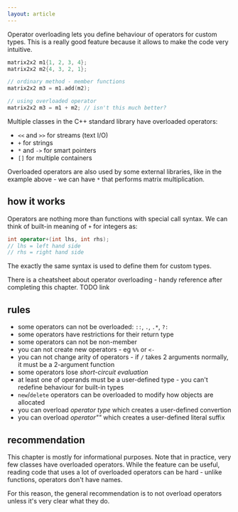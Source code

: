 ```yaml
---
layout: article
---
```


Operator overloading lets you define behaviour of operators for custom types. This is a really good feature because it allows to make the code very intuitive.

```c++
matrix2x2 m1{1, 2, 3, 4};
matrix2x2 m2{4, 3, 2, 1};

// ordinary method - member functions
matrix2x2 m3 = m1.add(m2);

// using overloaded operator
matrix2x2 m3 = m1 + m2; // isn't this much better?
```

Multiple classes in the C++ standard library have overloaded operators:

- `<<` and `>>` for streams (text I/O)
- `+` for strings
- `*` and `->` for smart pointers
- `[]` for multiple containers

Overloaded operators are also used by some external libraries, like in the example above - we can have `*` that performs matrix multiplication.

## how it works

Operators are nothing more than functions with special call syntax. We can think of built-in meaning of `+` for integers as:

```c++
int operator+(int lhs, int rhs);
// lhs = left hand side
// rhs = right hand side
```

The exactly the same syntax is used to define them for custom types.

There is a cheatsheet about operator overloading - handy reference after completing this chapter. TODO link

## rules

- some operators can not be overloaded: `::`, `.`, `.*`, `?:`
- some operators have restrictions for their return type
- some operators can not be non-member
- you can not create new operators - eg `%%` or `<-`
- you can not change arity of operators - if `/` takes 2 arguments normally, it must be a 2-argument function 
- some operators lose *short-circuit evaluation*
- at least one of operands must be a user-defined type - you can't redefine behaviour for built-in types
- `new`/`delete` operators can be overloaded to modify how objects are allocated
- you can overload *operator type* which creates a user-defined convertion
- you can overload *operator""* which creates a user-defined literal suffix

## recommendation

This chapter is mostly for informational purposes. Note that in practice, very few classes have overloaded operators. While the feature can be useful, reading code that uses a lot of overloaded operators can be hard - unlike functions, operators don't have names.

For this reason, the general recommendation is to not overload operators unless it's very clear what they do.
